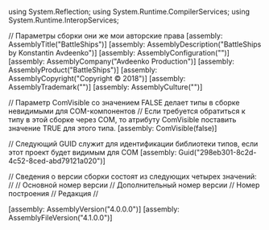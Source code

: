 ﻿using System.Reflection;
using System.Runtime.CompilerServices;
using System.Runtime.InteropServices;

// Параметры сборки они же мои авторские права
[assembly: AssemblyTitle("BattleShips")]
[assembly: AssemblyDescription("BattleShips by Konstantin Avdeenko")]
[assembly: AssemblyConfiguration("")]
[assembly: AssemblyCompany("Avdeenko Production")]
[assembly: AssemblyProduct("BattleShips")]
[assembly: AssemblyCopyright("Copyright ©  2018")]
[assembly: AssemblyTrademark("")]
[assembly: AssemblyCulture("")]

// Параметр ComVisible со значением FALSE делает типы в сборке невидимыми для COM-компонентов
// Если требуется обратиться к типу в этой сборке через COM, то атрибуту ComVisible поставить значение TRUE для этого типа.
[assembly: ComVisible(false)]

// Следующий GUID служит для идентификации библиотеки типов, если этот проект будет видимым для COM
[assembly: Guid("298eb301-8c2d-4c52-8ced-abd79121a020")]

// Сведения о версии сборки состоят из следующих четырех значений:
//
//      Основной номер версии
//      Дополнительный номер версии 
//      Номер построения
//      Редакция
//

[assembly: AssemblyVersion("4.0.0.0")]
[assembly: AssemblyFileVersion("4.1.0.0")]